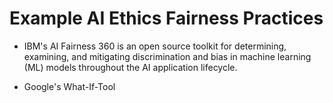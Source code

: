 # Example AI Ethics Fairness Practices

- IBM's AI Fairness 360 is an open source toolkit for determining, examining, and mitigating discrimination and bias in machine learning (ML) models throughout the AI application lifecycle. 

- Google's What-If-Tool
